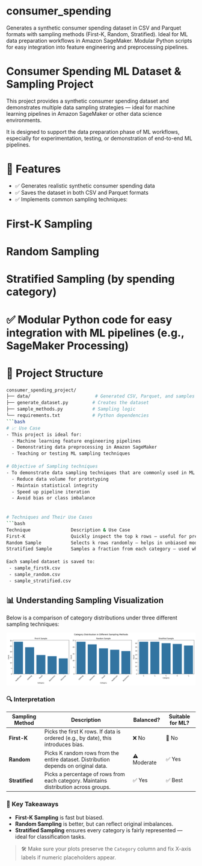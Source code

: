 # consumer_spending
Generates a synthetic consumer spending dataset in CSV and Parquet formats with sampling methods (First-K, Random, Stratified). Ideal for ML data preparation workflows in Amazon SageMaker. Modular Python scripts for easy integration into feature engineering and preprocessing pipelines.

# Consumer Spending ML Dataset & Sampling Project
This project provides a synthetic consumer spending dataset and demonstrates multiple data sampling strategies — ideal for machine learning pipelines in Amazon SageMaker or other data science environments.

It is designed to support the data preparation phase of ML workflows, especially for experimentation, testing, or demonstration of end-to-end ML pipelines.

# 🔧 Features
 - ✅ Generates realistic synthetic consumer spending data
 - ✅ Saves the dataset in both CSV and Parquet formats
 - ✅ Implements common sampling techniques:

# First-K Sampling

# Random Sampling

# Stratified Sampling (by spending category)

# ✅ Modular Python code for easy integration with ML pipelines (e.g., SageMaker Processing)

# 📂 Project Structure
```bash
consumer_spending_project/
├── data/                        # Generated CSV, Parquet, and samples
├── generate_dataset.py         # Creates the dataset
├── sample_methods.py           # Sampling logic
└── requirements.txt            # Python dependencies
```bash
# 📈 Use Case
- This project is ideal for:
  - Machine learning feature engineering pipelines
  - Demonstrating data preprocessing in Amazon SageMaker
  - Teaching or testing ML sampling techniques

# Objective of Sampling techniques
- To demonstrate data sampling techniques that are commonly used in ML workflows to:
  - Reduce data volume for prototyping
  - Maintain statistical integrity
  - Speed up pipeline iteration
  - Avoid bias or class imbalance


# Techniques and Their Use Cases
```bash
Technique	            Description & Use Case
First-K	                Quickly inspect the top k rows — useful for previewing structure or debugging
Random Sample	        Selects k rows randomly — helps in unbiased model testing or prototyping
Stratified Sample	    Samples a fraction from each category — used when class balance is important (e.g., fraud detection)

Each sampled dataset is saved to:
 - sample_firstk.csv
 - sample_random.csv
 - sample_stratified.csv
```

## 📊 Understanding Sampling Visualization

Below is a comparison of category distributions under three different sampling techniques:

![Sampling Comparison](./visualization/category%20comparision.png)

### 🔍 Interpretation

| Sampling Method   | Description                                                                 | Balanced? | Suitable for ML? |
|-------------------|-----------------------------------------------------------------------------|-----------|------------------|
| **First-K**        | Picks the first K rows. If data is ordered (e.g., by date), this introduces bias. | ❌ No      | 🚫 No             |
| **Random**         | Picks K random rows from the entire dataset. Distribution depends on original data. | ⚠️ Moderate | ✅ Yes            |
| **Stratified**     | Picks a percentage of rows from each category. Maintains distribution across groups. | ✅ Yes     | ✅ Best           |

### 🧠 Key Takeaways

- **First-K Sampling** is fast but biased.
- **Random Sampling** is better, but can reflect original imbalances.
- **Stratified Sampling** ensures every category is fairly represented — ideal for classification tasks.

> 🛠 Make sure your plots preserve the `Category` column and fix X-axis labels if numeric placeholders appear.
